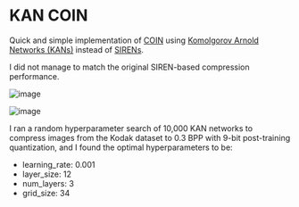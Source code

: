 # KAN COIN

Quick and simple implementation of [COIN](https://github.com/EmilienDupont/coin) using [Komolgorov Arnold Networks (KANs)](https://github.com/KindXiaoming/pykan) instead of [SIRENs](https://github.com/vsitzmann/siren).

I did not manage to match the original SIREN-based compression performance.

![image](https://github.com/JeremyIV/KAN-COIN/assets/72421929/3c1e9b1d-de23-42b0-bddd-d052f841ccd7)

![image](https://github.com/JeremyIV/KAN-COIN/assets/72421929/de5b6367-c6a5-481e-acec-f51d2c697926)


I ran a random hyperparameter search of 10,000 KAN networks to compress images from the Kodak dataset to 0.3 BPP with 9-bit post-training quantization, and I found the optimal hyperparameters to be:

- learning_rate: 0.001
- layer_size: 12
- num_layers: 3
- grid_size: 34
